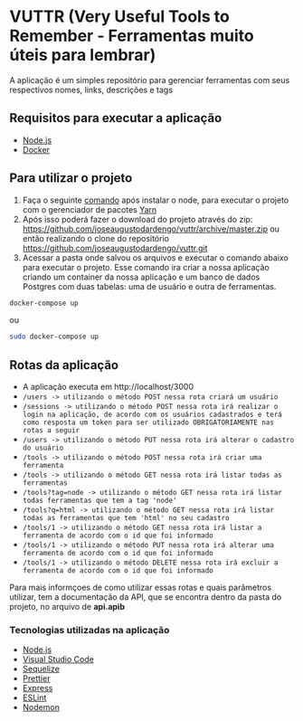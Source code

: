 # VUTTR (Very Useful Tools to Remember - Ferramentas muito úteis para lembrar)

A aplicação é um simples repositório para gerenciar ferramentas com seus respectivos nomes, links, descrições e tags

## Requisitos para executar a aplicação

  - [Node.js](https://nodejs.org/)
  - [Docker](https://www.docker.com/)

## Para utilizar o projeto

1) Faça o seguinte [comando](https://yarnpkg.com/getting-started/install) após instalar o node, para executar o projeto com o gerenciador de pacotes [Yarn](https://yarnpkg.com/)
2) Após isso poderá fazer o download do projeto através do zip: https://github.com/joseaugustodardengo/vuttr/archive/master.zip ou então realizando o clone do repositório https://github.com/joseaugustodardengo/vuttr.git
3) Acessar a pasta onde salvou os arquivos e executar o comando abaixo para executar o projeto. Esse comando ira criar a nossa aplicação criando um container da nossa aplicação e um banco de dados Postgres com duas tabelas: uma de usuário e outra de ferramentas.
```sh
docker-compose up
```
ou
```sh
sudo docker-compose up
```

## Rotas da aplicação
* A aplicação executa em http://localhost/3000
* ```/users -> utilizando o método POST nessa rota criará um usuário ```
* ```/sessions -> utilizando o método POST nessa rota irá realizar o login na aplicação, de acordo com os usuários cadastrados e terá como resposta um token para ser utilizado OBRIGATORIAMENTE nas rotas a seguir ```
* ```/users -> utilizando o método PUT nessa rota irá alterar o cadastro do usuário ```
* ```/tools -> utilizando o método POST nessa rota irá criar uma ferramenta ```
* ```/tools -> utilizando o método GET nessa rota irá listar todas as ferramentas ```
* ```/tools?tag=node -> utilizando o método GET nessa rota irá listar todas ferramentas que tem a tag 'node' ```
* ```/tools?q=html -> utilizando o método GET nessa rota irá listar todas as ferramentas que tem 'html' no seu cadastro ```
* ```/tools/1 -> utilizando o método GET nessa rota irá listar a ferramenta de acordo com o id que foi informado```
* ```/tools/1 -> utilizando o método PUT nessa rota irá alterar uma ferramenta de acordo com o id que foi informado```
* ```/tools/1 -> utilizando o método DELETE nessa rota irá excluir a ferramenta de acordo com o id que foi informado```

Para mais informçoes de como utilizar essas rotas e quais parâmetros utilizar, tem a documentação da API, que se encontra dentro da pasta do projeto, no arquivo de **api.apib**

### Tecnologias utilizadas na aplicação
* [Node.js](https://nodejs.org/en/)
* [Visual Studio Code](https://code.visualstudio.com/)
* [Sequelize](https://sequelize.org/)
* [Prettier](https://prettier.io/)
* [Express](https://expressjs.com/)
* [ESLint](https://eslint.org/)
* [Nodemon](https://nodemon.io/)

